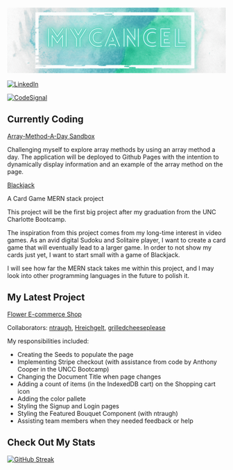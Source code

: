 <!--
**mycancel/mycancel** is a ✨ _special_ ✨ repository because its `README.md` (this file) appears on your GitHub profile.

Here are some ideas to get you started:

- 🔭 I’m currently working on ...
- 🌱 I’m currently learning ...
- 👯 I’m looking to collaborate on ...
- 🤔 I’m looking for help with ...
- 💬 Ask me about ...
- 📫 How to reach me: ...
- 😄 Pronouns: ...
- ⚡ Fun fact: ...
-->

[![Header](/Header.gif)](https://github.com/mycancel)

[![LinkedIn](https://img.shields.io/badge/LinkedIn-0A66C2?style=for-the-badge&logo=LinkedIn&logoColor=white)](https://www.linkedin.com/in/mary-cance/)

[![CodeSignal](https://img.shields.io/badge/CodeSignal-9fd9cf?style=for-the-badge&logo=CodeSignal&logoColor=white)](https://app.codesignal.com/profile/mycancel)

## Currently Coding

[Array-Method-A-Day Sandbox](https://github.com/mycancel/array-method-a-day)

Challenging myself to explore array methods by using an array method a day. The application will be deployed to Github Pages with the intention to dynamically display information and an example of the array method on the page.

[Blackjack](https://github.com/mycancel/blackjack)

A Card Game MERN stack project

This project will be the first big project after my graduation from the UNC Charlotte Bootcamp. 

The inspiration from this project comes from my long-time interest in video games. As an avid digital Sudoku and Solitaire player, I want to create a card game that will eventually lead to a larger game. In order to not show my cards just yet, I want to start small with a game of Blackjack.

I will see how far the MERN stack takes me within this project, and I may look into other programming languages in the future to polish it.

## My Latest Project

[Flower E-commerce Shop](https://github.com/ntraugh/flower-shop)

Collaborators: [ntraugh](https://github.com/ntraugh), [Hreichgelt](https://github.com/Hreichgelt), [grilledcheeseplease](https://github.com/grilledcheeseplease)

My responsibilities included: 

 - Creating the Seeds to populate the page
 - Implementing Stripe checkout (with assistance from code by Anthony Cooper in the UNCC Bootcamp)
 - Changing the Document Title when page changes
 - Adding a count of items (in the IndexedDB cart) on the Shopping cart icon
 - Adding the color pallete
 - Styling the Signup and Login pages
 - Styling the Featured Bouquet Component (with ntraugh)
 - Assisting team members when they needed feedback or help
 
## Check Out My Stats
[![GitHub Streak](http://github-readme-streak-stats.herokuapp.com?user=mycancel&theme=dark&hide_border=true&date_format=M%20j%5B%2C%20Y%5D&fire=AFE0DB&ring=71A79C&currStreakNum=F3F4F4&sideLabels=AFE0DB&currStreakLabel=AFE0DB&dates=F3F4F4&sideNums=F3F4F4&stroke=F3F4F4)](https://git.io/streak-stats)
